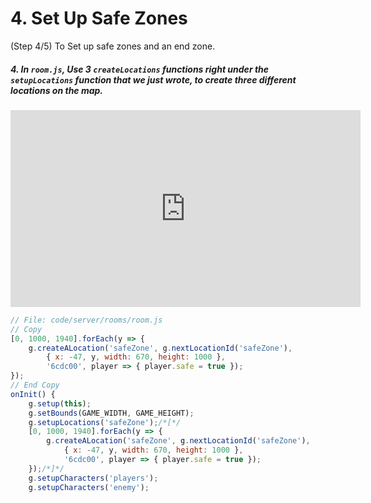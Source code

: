 # 4. Set Up Safe Zones

(Step 4/5) To Set up safe zones and an end zone.

##### 4. In `room.js`, Use 3 `createLocations` _functions_ right **under** the `setupLocations` _function_ that we just wrote, to create three different locations on the map.

<iframe width="560" height="315" src="https://www.youtube.com/embed/BD4Gdtoz7-I" frameborder="0" allow="accelerometer; autoplay; clipboard-write; encrypted-media; gyroscope; picture-in-picture" allowfullscreen></iframe><br>

```javascript
// File: code/server/rooms/room.js
// Copy
[0, 1000, 1940].forEach(y => {
    g.createALocation('safeZone', g.nextLocationId('safeZone'),
        { x: -47, y, width: 670, height: 1000 },
        '6cdc00', player => { player.safe = true });
});
// End Copy
onInit() {
    g.setup(this);
    g.setBounds(GAME_WIDTH, GAME_HEIGHT);
    g.setupLocations('safeZone');/*[*/
    [0, 1000, 1940].forEach(y => {
        g.createALocation('safeZone', g.nextLocationId('safeZone'),
            { x: -47, y, width: 670, height: 1000 },
            '6cdc00', player => { player.safe = true });
    });/*]*/
    g.setupCharacters('players');
    g.setupCharacters('enemy');
```
